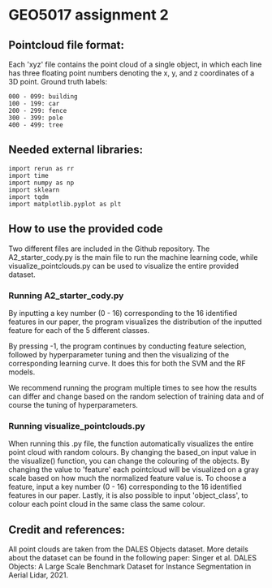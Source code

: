 # GEO5017 assignment 2

## Pointcloud file format: 

Each 'xyz' file contains the point cloud of a single object, in which each line has three floating point numbers denoting the x, y, and z coordinates of a 3D point.
Ground truth labels:
```
000 - 099: building
100 - 199: car
200 - 299: fence
300 - 399: pole
400 - 499: tree
```

## Needed external libraries:
```
import rerun as rr
import time
import numpy as np
import sklearn
import tqdm
import matplotlib.pyplot as plt
```

## How to use the provided code
Two different files are included in the Github repository. The A2_starter_cody.py is the main file to run the machine learning code, while visualize_pointclouds.py can be used to visualize the entire provided dataset. 

### Running A2_starter_cody.py
By inputting a key number (0 - 16) corresponding to the 16 identified features in our paper, the program visualizes the distribution of the inputted feature for each of the 5 different classes. 

By pressing -1, the program continues by conducting feature selection, followed by hyperparameter tuning and then the visualizing of the corresponding learning curve. It does this for both the SVM and the RF models.

We recommend running the program multiple times to see how the results can differ and change based on the random selection of training data and of course the tuning of hyperparameters. 

### Running visualize_pointclouds.py
When running this .py file, the function automatically visualizes the entire point cloud with random colours. By changing the based_on input value in the visualize() function, you can change the colouring of the objects. By changing the value to 'feature' each pointcloud will be visualized on a gray scale based on how much the normalized feature value is. To choose a feature, input a key number (0 - 16) corresponding to the 16 identified features in our paper. Lastly, it is also possible to input 'object_class', to colour each point cloud in the same class the same colour. 

## Credit and references:

All point clouds are taken from the DALES Objects dataset. More details about the dataset can be found in the following paper:
Singer et al. DALES Objects: A Large Scale Benchmark Dataset for Instance Segmentation in Aerial Lidar, 2021.
